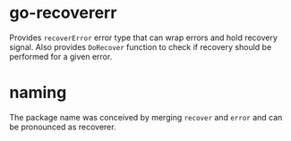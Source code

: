 # go-recovererr
Provides `recoverError` error type that can wrap errors and hold recovery signal.
Also provides `DoRecover` function to check if recovery should be performed for
a given error.

# naming
The package name was conceived by merging `recover` and `error` and can be pronounced as recoverer.
